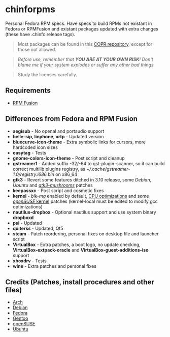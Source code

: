 # chinforpms

Personal Fedora RPM specs. Have specs to build RPMs not existant in Fedora or
RPMFusion and existant packages updated with extra changes (these have .chinfo
release tags).

> Most packages can be found in this [COPR repository](https://copr.fedorainfracloud.org/coprs/phantomx/chinforpms), except for those not allowed.

>_Before use, remember that **YOU ARE AT YOUR OWN RISK**! Don't blame me if your
>system explodes or suffer any other bad things._

>Study the licenses carefully.

## Requirements

 * [RPM Fusion](https://rpmfusion.org)

## Differences from Fedora and RPM Fusion

 * **aegisub** - No openal and portaudio support
 * **belle-sip, linphone, ortp** - Updated version
 * **bluecurve-icon-theme** - Extra symbolic links for cursors, more hardcoded icon sizes
 * **easytag** - Tests
 * **gnome-colors-icon-theme** - Post script and cleanup
 * **gstreamer1** - Added suffix -32/-64 to gst-plugin-scanner, so it can build
                    correct multilib plugins registry, as
                    _~/.cache/gstreamer-1.0/registry.i686.bin_ on x86_64
 * **gtk3** - Revert some features ditched in 3.10 release, some _Debian_,
              _Ubuntu_ and [_gtk3-mushrooms_](https://github.com/TomaszGasior/gtk3-mushrooms) patches
 * **keepassxc** - Post script and cosmetic fixes
 * **kernel** - _blk-mq_ enabled by default, [CPU optimizations](https://github.com/graysky2/kernel_gcc_patch) and some
                [_openSUSE_ kernel](http://kernel.opensuse.org/cgit/kernel-source) patches
                (kernel-local must be edited to modify gcc optimizations)
 * **nautilus-dropbox** - Optional nautilus support and use system binary **dropboxd**
 * **psi** - Updated
 * **quiterss** - Updated, Qt5
 * **steam** - Patch reordering, personal fixes on desktop file and launcher script
 * **VirtualBox** - Extra patches, a boot logo, no update checking, **VirtualBox-extpack-oracle**
                    and **VirtualBox-guest-additions-iso** support
 * **xboxdrv** - Tests
 * **wine** - Extra patches and personal fixes

## Credits (Patches, install procedures and other files)
* [Arch](https://www.archlinux.org)
* [Debian](https://www.debian.org)
* [Fedora](https://fedoraproject.org)
* [Gentoo](https://www.gentoo.org)
* [openSUSE](https://www.opensuse.org)
* [Ubuntu](https://www.ubuntu.com)
